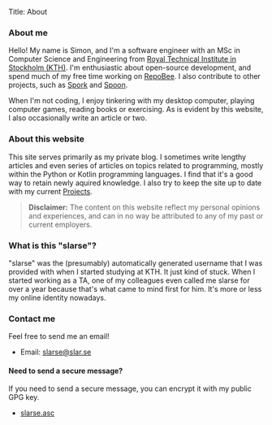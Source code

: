 Title: About

### About me
Hello! My name is Simon, and I'm a software engineer with an MSc in Computer
Science and Engineering from [Royal Technical Institute in Stockholm
(KTH)](https://kth.se). I'm enthusiastic about open-source development, and
spend much of my free time working on
[RepoBee](https://github.com/repobee/repobee). I also contribute to other
projects, such as [Spork](https://github.com/KTH/spork) and
[Spoon](https://github.com/inria/spoon).

When I'm not coding, I enjoy tinkering with my desktop computer, playing
computer games, reading books or exercising. As is evident by this website,
I also occasionally write an article or two.

### About this website
This site serves primarily as my private blog. I sometimes write lengthy
articles and even series of articles on topics related to programming,
mostly within the Python or Kotlin programming languages. I find that it's
a good way to retain newly aquired knowledge. I also try to keep the site up to
date with my current [Projects]({filename}/pages/projects.md).

> **Disclaimer:** The content on this website reflect my personal opinions and
> experiences, and can in no way be attributed to any of my past or current
> employers.

### What is this "slarse"?
"slarse" was the (presumably) automatically generated username that I was
provided with when I started studying at KTH. It just kind of stuck. When I
started working as a TA, one of my colleagues even called me slarse for over a
year because that's what came to mind first for him. It's more or less my online
identity nowadays.

### Contact me
Feel free to send me an email!

* Email: <a href="mailto:slarse@slar.se?subject=Regarding%20slar.se">slarse@slar.se</a>

#### Need to send a secure message?
If you need to send a secure message, you can encrypt it with my public GPG
key.

* [slarse.asc]({static}/extra/slarse.asc)
